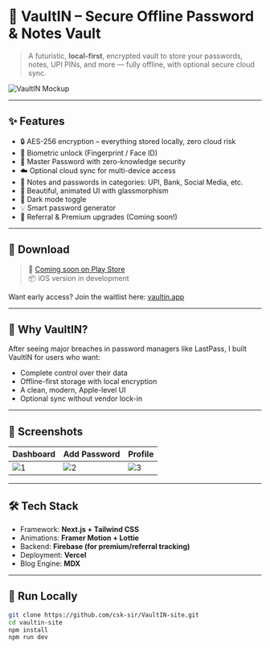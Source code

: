 # 🔐 VaultIN – Secure Offline Password & Notes Vault

> A futuristic, **local-first**, encrypted vault to store your passwords, notes, UPI PINs, and more — fully offline, with optional secure cloud sync.

![VaultIN Mockup](./public/vaultin-mock.png)

---

## ✨ Features

- 🔒 AES-256 encryption – everything stored locally, zero cloud risk
- 📱 Biometric unlock (Fingerprint / Face ID)
- 🔐 Master Password with zero-knowledge security
- ☁️ Optional cloud sync for multi-device access
- 📝 Notes and passwords in categories: UPI, Bank, Social Media, etc.
- 🧊 Beautiful, animated UI with glassmorphism
- 🎨 Dark mode toggle
- 💡 Smart password generator
- 🎁 Referral & Premium upgrades (Coming soon!)

---

## 📲 Download

> 🚀 [Coming soon on Play Store](#)  
> 📦 iOS version in development  

Want early access? Join the waitlist here: [vaultin.app](https://vaultin.app)

---

## 🧠 Why VaultIN?

After seeing major breaches in password managers like LastPass, I built VaultIN for users who want:

- Complete control over their data
- Offline-first storage with local encryption
- A clean, modern, Apple-level UI
- Optional sync without vendor lock-in

---

## 📸 Screenshots

| Dashboard | Add Password | Profile |
|----------|---------------|---------|
| ![1](./public/screen1.jpg) | ![2](./public/screen2.jpg) | ![3](./public/screen3.jpg) |

---

## 🛠️ Tech Stack

- Framework: **Next.js + Tailwind CSS**
- Animations: **Framer Motion + Lottie**
- Backend: **Firebase (for premium/referral tracking)**
- Deployment: **Vercel**
- Blog Engine: **MDX**

---

## 🚀 Run Locally

```bash
git clone https://github.com/csk-sir/VaultIN-site.git
cd vaultin-site
npm install
npm run dev
